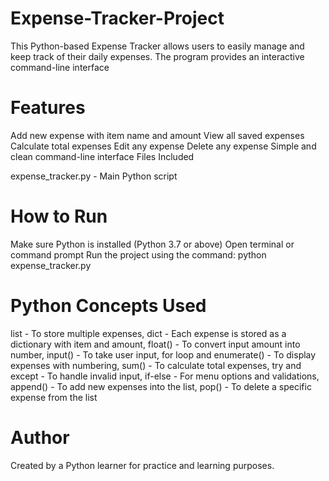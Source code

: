 # Expense-Tracker-Project
This Python-based Expense Tracker allows users to easily manage and keep track of their daily expenses. The program provides an interactive command-line interface

# Features

Add new expense with item name and amount
View all saved expenses
Calculate total expenses
Edit any expense
Delete any expense
Simple and clean command-line interface
Files Included

expense_tracker.py - Main Python script


# How to Run

Make sure Python is installed (Python 3.7 or above)
Open terminal or command prompt
Run the project using the command:
python expense_tracker.py

# Python Concepts Used
list - To store multiple expenses,
dict - Each expense is stored as a dictionary with item and amount,
float() - To convert input amount into number,
input() - To take user input,
for loop and enumerate() - To display expenses with numbering,
sum() - To calculate total expenses,
try and except - To handle invalid input,
if-else - For menu options and validations,
append() - To add new expenses into the list,
pop() - To delete a specific expense from the list  

# Author
Created by a Python learner for practice and learning purposes.
